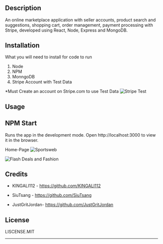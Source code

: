 # <Sportsweb>

## Description

An online marketplace application with seller accounts, product search and suggestions, shopping cart, order management, 
payment processing with Stripe, developed using React, Node, Express and MongoDB.




## Installation

What you will need to install for code to run
1. Node
2. NPM
3. MonngoDB
4. Stripe Account with Test Data

*Must Create an account on Stripe.com to use Test Data
![Stripe Test](https://github.com/JustGritJordan/nutrition-journal/assets/111651316/f1f21a55-de77-459e-9f85-8f4fb1e0d41a)





## Usage
## NPM Start

Runs the app in the development mode.
Open http://localhost:3000 to view it in the browser.





Home-Page ![Sportsweb](https://github.com/JustGritJordan/nutrition-journal/assets/111651316/61346dcc-cef5-4540-aa47-8ae21dd2ae31)

  
  
  
![Flash Deals and Fashion](https://github.com/JustGritJordan/meals-a-day/assets/111651316/580e5719-1a6b-4d92-830c-610249be38a8)







## Credits

- KINGALI112 - https://github.com/KINGALI112

- SiuTsang - https://github.com/SiuTsang

- JustGritJordan- https://github.com/JustGritJordan

## License

LISCENSE.MIT

---


